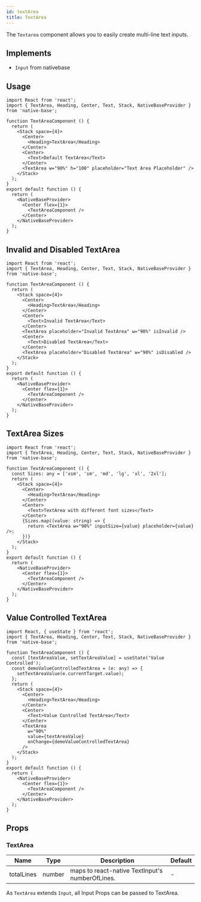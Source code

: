 ```yaml
---
id: textArea
title: TextArea
---
```


The `Textarea` component allows you to easily create multi-line text inputs.

## Implements

- `Input` from nativebase

## Usage

```SnackPlayer name=TextArea%20Usage
import React from 'react';
import { TextArea, Heading, Center, Text, Stack, NativeBaseProvider } from 'native-base';

function TextAreaComponent () {
  return (
    <Stack space={4}>
      <Center>
        <Heading>TextArea</Heading>
      </Center>
      <Center>
        <Text>Default TextArea</Text>
      </Center>
      <TextArea w="90%" h="100" placeholder="Text Area Placeholder" />
    </Stack>
  );
}
export default function () {
  return (
    <NativeBaseProvider>
      <Center flex={1}>
        <TextAreaComponent />
      </Center>
    </NativeBaseProvider>
  );
}
```

## Invalid and Disabled TextArea

```SnackPlayer name=TextArea%20Invalid and Disabled TextArea
import React from 'react';
import { TextArea, Heading, Center, Text, Stack, NativeBaseProvider } from 'native-base';

function TextAreaComponent () {
  return (
    <Stack space={4}>
      <Center>
        <Heading>TextArea</Heading>
      </Center>
      <Center>
        <Text>Invalid TextArea</Text>
      </Center>
      <TextArea placeholder="Invalid TextArea" w="90%" isInvalid />
      <Center>
        <Text>Disabled TextArea</Text>
      </Center>
      <TextArea placeholder="Disabled TextArea" w="90%" isDisabled />
    </Stack>
  );
}
export default function () {
  return (
    <NativeBaseProvider>
      <Center flex={1}>
        <TextAreaComponent />
      </Center>
    </NativeBaseProvider>
  );
}
```

## TextArea Sizes

```SnackPlayer name=TextArea%20TextArea Sizes
import React from 'react';
import { TextArea, Heading, Center, Text, Stack, NativeBaseProvider } from 'native-base';

function TextAreaComponent () {
  const Sizes: any = ['xsm', 'sm', 'md', 'lg', 'xl', '2xl'];
  return (
    <Stack space={4}>
      <Center>
        <Heading>TextArea</Heading>
      </Center>
      <Center>
        <Text>TextArea with different font sizes</Text>
      </Center>
      {Sizes.map((value: string) => {
        return <TextArea w="90%" inputSize={value} placeholder={value} />;
      })}
    </Stack>
  );
}
export default function () {
  return (
    <NativeBaseProvider>
      <Center flex={1}>
        <TextAreaComponent />
      </Center>
    </NativeBaseProvider>
  );
}
```

## Value Controlled TextArea

```SnackPlayer name=TextArea%20Value Controlled TextArea
import React, { useState } from 'react';
import { TextArea, Heading, Center, Text, Stack, NativeBaseProvider } from 'native-base';

function TextAreaComponent () {
  const [textAreaValue, setTextAreaValue] = useState('Value Controlled');
  const demoValueControlledTextArea = (e: any) => {
    setTextAreaValue(e.currentTarget.value);
  };
  return (
    <Stack space={4}>
      <Center>
        <Heading>TextArea</Heading>
      </Center>
      <Center>
        <Text>Value Controlled TextArea</Text>
      </Center>
      <TextArea
        w="90%"
        value={textAreaValue}
        onChange={demoValueControlledTextArea}
      />
    </Stack>
  );
}
export default function () {
  return (
    <NativeBaseProvider>
      <Center flex={1}>
        <TextAreaComponent />
      </Center>
    </NativeBaseProvider>
  );
}
```

## Props

### TextArea

| Name       | Type   | Description                                     | Default |
| ---------- | ------ | ----------------------------------------------- | ------- |
| totalLines | number | maps to react-native TextInput's numberOfLines. | -       |

As `TextArea` extends `Input`, all Input Props can be passed to TextArea.
